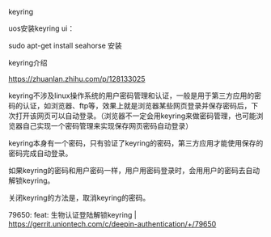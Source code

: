 

keyring



uos安装keyring ui：

sudo apt-get install seahorse 安装



keyring介绍

https://zhuanlan.zhihu.com/p/128133025

keyring不涉及linux操作系统的用户密码管理和认证，一般是用于第三方应用的密码的认证，如浏览器、ftp等，效果上就是浏览器某些网页登录并保存密码后，下次打开该网页可以自动登录。（浏览器不一定会用keyring来做密码管理，也可能浏览器自己实现一个密码管理来实现保存网页密码自动登录）

keyring本身有一个密码，只有验证了keyring的密码，第三方应用才能使用保存的密码完成自动登录。

如果keyring的密码和用户密码一样，用户用密码登录时，会用用户的密码去自动解锁keyring。

关闭keyring的方法是，取消keyring的密码。



79650: feat: 生物认证登陆解锁keyring | https://gerrit.uniontech.com/c/deepin-authentication/+/79650



